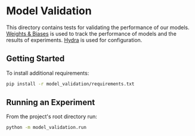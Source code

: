 # Model Validation

This directory contains tests for validating the performance of our models. [Weights & Biases](https://docs.wandb.ai) is used to track the performance of models and the results of experiments. [Hydra](https://hydra.cc/docs/intro/) is used for configuration.

## Getting Started

To install additional requirements:

```bash
pip install -r model_validation/requirements.txt
```

## Running an Experiment

From the project's root directory run:

```bash
python -m model_validation.run
```
